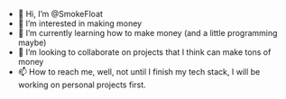 - 👋 Hi, I’m @SmokeFloat
- 👀 I’m interested in making money
- 🌱 I’m currently learning how to make money (and a little programming maybe)
- 💞️ I’m looking to collaborate on projects that I think can make tons of money
- 📫 How to reach me, well, not until I finish my tech stack, I will be working on personal projects first.

<!---
SmokeFloat/SmokeFloat is a ✨ special ✨ repository because its `README.md` (this file) appears on your GitHub profile.
You can click the Preview link to take a look at your changes.
--->
